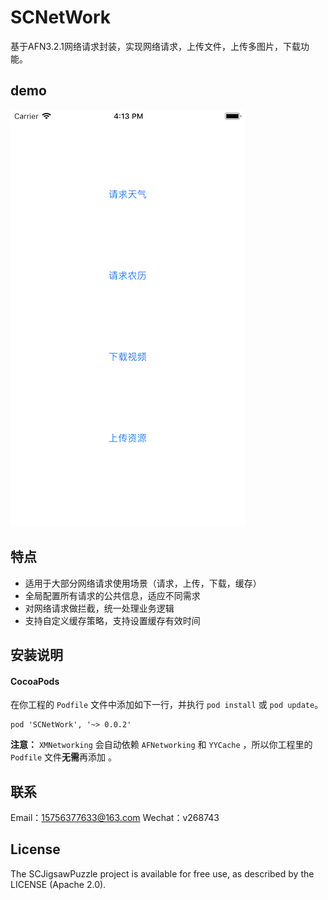 # SCNetWork
基于AFN3.2.1网络请求封装，实现网络请求，上传文件，上传多图片，下载功能。

## demo

![效果图](test.png)

## 特点

* 适用于大部分网络请求使用场景（请求，上传，下载，缓存）
* 全局配置所有请求的公共信息，适应不同需求
* 对网络请求做拦截，统一处理业务逻辑
* 支持自定义缓存策略，支持设置缓存有效时间

## 安装说明

#### CocoaPods

在你工程的 `Podfile` 文件中添加如下一行，并执行 `pod install` 或 `pod update`。

```
pod 'SCNetWork', '~> 0.0.2'
```

**注意：** `XMNetworking` 会自动依赖 `AFNetworking`  和 `YYCache` ，所以你工程里的 `Podfile` 文件**无需**再添加 。

## 联系

Email：15756377633@163.com
Wechat：v268743

## License

The SCJigsawPuzzle project is available for free use, as described by the LICENSE (Apache 2.0).